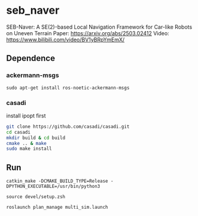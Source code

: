 # seb_naver
SEB-Naver: A SE(2)-based Local Navigation Framework for Car-like Robots on Uneven Terrain 
Paper: https://arxiv.org/abs/2503.02412
Video: https://www.bilibili.com/video/BV1yBRpYmEmX/

## Dependence 
### ackermann-msgs
```
sudo apt-get install ros-noetic-ackermann-msgs
```
### casadi
install ipopt first

```bash
git clone https://github.com/casadi/casadi.git
cd casadi 
mkdir build & cd build
cmake .. & make
sudo make install
```

## Run 

```
catkin_make -DCMAKE_BUILD_TYPE=Release -DPYTHON_EXECUTABLE=/usr/bin/python3
```

```
source devel/setup.zsh
```

```
roslaunch plan_manage multi_sim.launch
```

